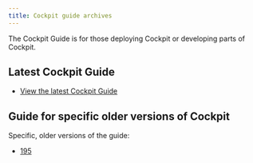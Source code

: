 ```yaml
---
title: Cockpit guide archives
---
```


The Cockpit Guide is for those deploying Cockpit or developing parts of Cockpit.

## Latest Cockpit Guide

- [View the latest Cockpit Guide](./latest/)

## Guide for specific older versions of Cockpit

Specific, older versions of the guide:

- [195](195/)
